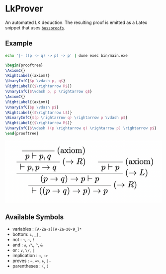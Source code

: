 # LkProver
An automated LK deduction. The resulting proof is emitted as a Latex snippet that uses [`bussproofs`](https://www.logicmatters.net/resources/pdfs/latex/BussGuide2.pdf).

## Example
```sh
echo '|- ((p -> q) -> p) -> p' | dune exec bin/main.exe
```
```latex
\begin{prooftree}
\AxiomC{}
\RightLabel{(axiom)}
\UnaryInfC{$p \vdash p, q$}
\RightLabel{($\rightarrow R$)}
\UnaryInfC{$\vdash p, p \rightarrow q$}
\AxiomC{}
\RightLabel{(axiom)}
\UnaryInfC{$p \vdash p$}
\RightLabel{($\rightarrow L$)}
\BinaryInfC{$(p \rightarrow q) \rightarrow p \vdash p$}
\RightLabel{($\rightarrow R$)}
\UnaryInfC{$\vdash ((p \rightarrow q) \rightarrow p) \rightarrow p$}
\end{prooftree}
```
![](docs/latex.png)

## Available Symbols
- variables : `[A-Za-z][A-Za-z0-9_]*`
- bottom: `⊥`, `_|_`
- not : `¬`, `~`, `!`
- and : `∧`, `/\`, `^`, `&`
- or : `∨`, `\/`, `|`
- implication : `→`, `->`
- proves : `⇒`, `=>`, `⊢`, `|-`
- parentheses : `(`, `)`
